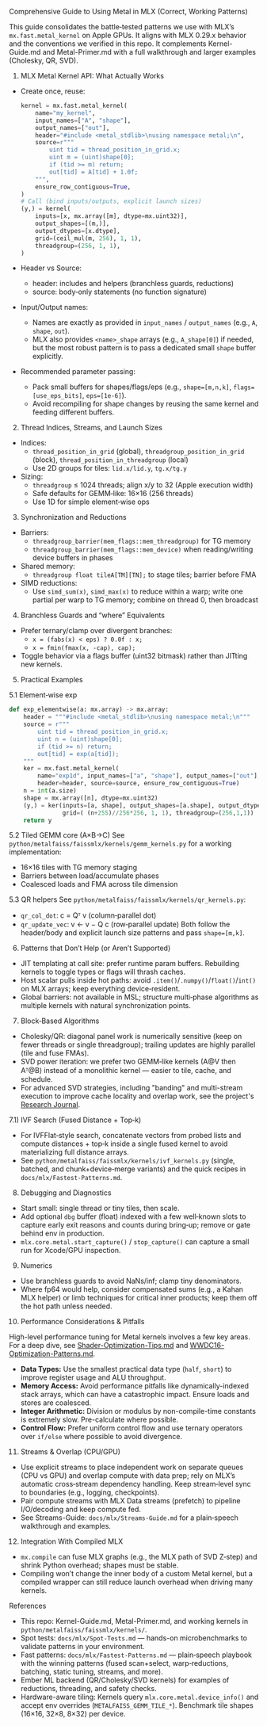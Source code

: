 Comprehensive Guide to Using Metal in MLX (Correct, Working Patterns)

This guide consolidates the battle‑tested patterns we use with MLX’s `mx.fast.metal_kernel` on Apple GPUs. It aligns with MLX 0.29.x behavior and the conventions we verified in this repo. It complements Kernel-Guide.md and Metal-Primer.md with a full walkthrough and larger examples (Cholesky, QR, SVD).

1) MLX Metal Kernel API: What Actually Works

- Create once, reuse:
  ```python
  kernel = mx.fast.metal_kernel(
      name="my_kernel",
      input_names=["A", "shape"],
      output_names=["out"],
      header="#include <metal_stdlib>\nusing namespace metal;\n",
      source=r"""
          uint tid = thread_position_in_grid.x;
          uint m = (uint)shape[0];
          if (tid >= m) return;
          out[tid] = A[tid] + 1.0f;
      """,
      ensure_row_contiguous=True,
  )
  # Call (bind inputs/outputs, explicit launch sizes)
  (y,) = kernel(
      inputs=[x, mx.array([m], dtype=mx.uint32)],
      output_shapes=[(m,)],
      output_dtypes=[x.dtype],
      grid=(ceil_mul(m, 256), 1, 1),
      threadgroup=(256, 1, 1),
  )
  ```

- Header vs Source:
  - header: includes and helpers (branchless guards, reductions)
  - source: body‑only statements (no function signature)

- Input/Output names:
  - Names are exactly as provided in `input_names` / `output_names` (e.g., `A`, `shape`, `out`).
  - MLX also provides `<name>_shape` arrays (e.g., `A_shape[0]`) if needed, but the most robust pattern is to pass a dedicated small `shape` buffer explicitly.

- Recommended parameter passing:
  - Pack small buffers for shapes/flags/eps (e.g., `shape=[m,n,k]`, `flags=[use_eps_bits]`, `eps=[1e-6]`).
  - Avoid recompiling for shape changes by reusing the same kernel and feeding different buffers.

2) Thread Indices, Streams, and Launch Sizes

- Indices:
  - `thread_position_in_grid` (global), `threadgroup_position_in_grid` (block), `thread_position_in_threadgroup` (local)
  - Use 2D groups for tiles: `lid.x/lid.y`, `tg.x/tg.y`
- Sizing:
  - `threadgroup` ≤ 1024 threads; align x/y to 32 (Apple execution width)
  - Safe defaults for GEMM‑like: 16×16 (256 threads)
  - Use 1D for simple element‑wise ops

3) Synchronization and Reductions

- Barriers:
  - `threadgroup_barrier(mem_flags::mem_threadgroup)` for TG memory
  - `threadgroup_barrier(mem_flags::mem_device)` when reading/writing device buffers in phases
- Shared memory:
  - `threadgroup float tileA[TM][TN];` to stage tiles; barrier before FMA
- SIMD reductions:
  - Use `simd_sum(x)`, `simd_max(x)` to reduce within a warp; write one partial per warp to TG memory; combine on thread 0, then broadcast

4) Branchless Guards and “where” Equivalents

- Prefer ternary/clamp over divergent branches:
  - `x = (fabs(x) < eps) ? 0.0f : x;`
  - `x = fmin(fmax(x, -cap), cap);`
- Toggle behavior via a flags buffer (uint32 bitmask) rather than JITting new kernels.

5) Practical Examples

5.1 Element‑wise exp
```python
def exp_elementwise(a: mx.array) -> mx.array:
    header = """#include <metal_stdlib>\nusing namespace metal;\n"""
    source = r"""
        uint tid = thread_position_in_grid.x;
        uint n = (uint)shape[0];
        if (tid >= n) return;
        out[tid] = exp(a[tid]);
    """
    ker = mx.fast.metal_kernel(
        name="exp1d", input_names=["a", "shape"], output_names=["out"],
        header=header, source=source, ensure_row_contiguous=True)
    n = int(a.size)
    shape = mx.array([n], dtype=mx.uint32)
    (y,) = ker(inputs=[a, shape], output_shapes=[a.shape], output_dtypes=[a.dtype],
               grid=( (n+255)//256*256, 1, 1), threadgroup=(256,1,1))
    return y
```

5.2 Tiled GEMM core (A×B→C)
See `python/metalfaiss/faissmlx/kernels/gemm_kernels.py` for a working implementation:
- 16×16 tiles with TG memory staging
- Barriers between load/accumulate phases
- Coalesced loads and FMA across tile dimension

5.3 QR helpers
See `python/metalfaiss/faissmlx/kernels/qr_kernels.py`:
- `qr_col_dot`: c = Qᵀ v (column‑parallel dot)
- `qr_update_vec`: v ← v − Q c (row‑parallel update)
Both follow the header/body and explicit launch size patterns and pass `shape=[m,k]`.

6) Patterns that Don’t Help (or Aren’t Supported)

- JIT templating at call site: prefer runtime param buffers. Rebuilding kernels to toggle types or flags will thrash caches.
- Host scalar pulls inside hot paths: avoid `.item()`/`.numpy()`/`float()`/`int()` on MLX arrays; keep everything device‑resident.
- Global barriers: not available in MSL; structure multi‑phase algorithms as multiple kernels with natural synchronization points.

7) Block‑Based Algorithms

- Cholesky/QR: diagonal panel work is numerically sensitive (keep on fewer threads or single threadgroup); trailing updates are highly parallel (tile and fuse FMAs).
- SVD power iteration: we prefer two GEMM‑like kernels (A@V then Aᵀ@B) instead of a monolithic kernel — easier to tile, cache, and schedule.
- For advanced SVD strategies, including "banding" and multi-stream execution to improve cache locality and overlap work, see the project's [Research Journal](./../research/Journal.md).

7.1) IVF Search (Fused Distance + Top‑k)

- For IVFFlat‑style search, concatenate vectors from probed lists and compute distances + top‑k inside a single fused kernel to avoid materializing full distance arrays.
- See `python/metalfaiss/faissmlx/kernels/ivf_kernels.py` (single, batched, and chunk+device‑merge variants) and the quick recipes in `docs/mlx/Fastest-Patterns.md`.

8) Debugging and Diagnostics

- Start small: single thread or tiny tiles, then scale.
- Add optional `dbg` buffer (float) indexed with a few well‑known slots to capture early exit reasons and counts during bring‑up; remove or gate behind env in production.
- `mlx.core.metal.start_capture()` / `stop_capture()` can capture a small run for Xcode/GPU inspection.

9) Numerics

- Use branchless guards to avoid NaNs/inf; clamp tiny denominators.
- Where fp64 would help, consider compensated sums (e.g., a Kahan MLX helper) or limb techniques for critical inner products; keep them off the hot path unless needed.

10) Performance Considerations & Pitfalls

High-level performance tuning for Metal kernels involves a few key areas. For a deep dive, see [Shader-Optimization-Tips.md](./../metal/Shader-Optimization-Tips.md) and [WWDC16-Optimization-Patterns.md](./WWDC16-Optimization-Patterns.md).

- **Data Types:** Use the smallest practical data type (`half`, `short`) to improve register usage and ALU throughput.
- **Memory Access:** Avoid performance pitfalls like dynamically-indexed stack arrays, which can have a catastrophic impact. Ensure loads and stores are coalesced.
- **Integer Arithmetic:** Division or modulus by non-compile-time constants is extremely slow. Pre-calculate where possible.
- **Control Flow:** Prefer uniform control flow and use ternary operators over `if/else` where possible to avoid divergence.

11) Streams & Overlap (CPU/GPU)

- Use explicit streams to place independent work on separate queues (CPU vs GPU) and overlap compute with data prep; rely on MLX’s automatic cross‑stream dependency handling. Keep stream‑level sync to boundaries (e.g., logging, checkpoints).
- Pair compute streams with MLX Data streams (prefetch) to pipeline I/O/decoding and keep compute fed.
- See Streams-Guide: `docs/mlx/Streams-Guide.md` for a plain‑speech walkthrough and examples.

12) Integration With Compiled MLX

- `mx.compile` can fuse MLX graphs (e.g., the MLX path of SVD Z‑step) and shrink Python overhead; shapes must be stable.
- Compiling won’t change the inner body of a custom Metal kernel, but a compiled wrapper can still reduce launch overhead when driving many kernels.

References

- This repo: Kernel-Guide.md, Metal-Primer.md, and working kernels in `python/metalfaiss/faissmlx/kernels/`.
- Spot tests: `docs/mlx/Spot-Tests.md` — hands-on microbenchmarks to validate patterns in your environment.
- Fast patterns: `docs/mlx/Fastest-Patterns.md` — plain‑speech playbook with the winning patterns (fused scan+select, warp‑reductions, batching, static tuning, streams, and more).
- Ember ML backend (QR/Cholesky/SVD kernels) for examples of reductions, threading, and safety checks.
- Hardware-aware tiling: Kernels query `mlx.core.metal.device_info()` and accept env overrides (`METALFAISS_GEMM_TILE_*`). Benchmark tile shapes (16×16, 32×8, 8×32) per device.

